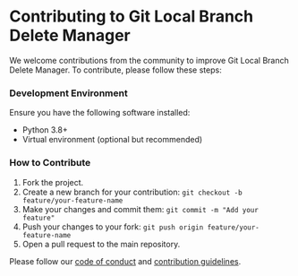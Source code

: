 # Contributing to Git Local Branch Delete Manager


We welcome contributions from the community to improve Git Local Branch Delete Manager. To contribute, please follow these steps:

### Development Environment

Ensure you have the following software installed:

- Python 3.8+
- Virtual environment (optional but recommended)

### How to Contribute

1. Fork the project.
2. Create a new branch for your contribution: `git checkout -b feature/your-feature-name`
3. Make your changes and commit them: `git commit -m "Add your feature"`
4. Push your changes to your fork: `git push origin feature/your-feature-name`
5. Open a pull request to the main repository.

Please follow our [code of conduct](CODE_OF_CONDUCT.md) and [contribution guidelines](CONTRIBUTING.md).
